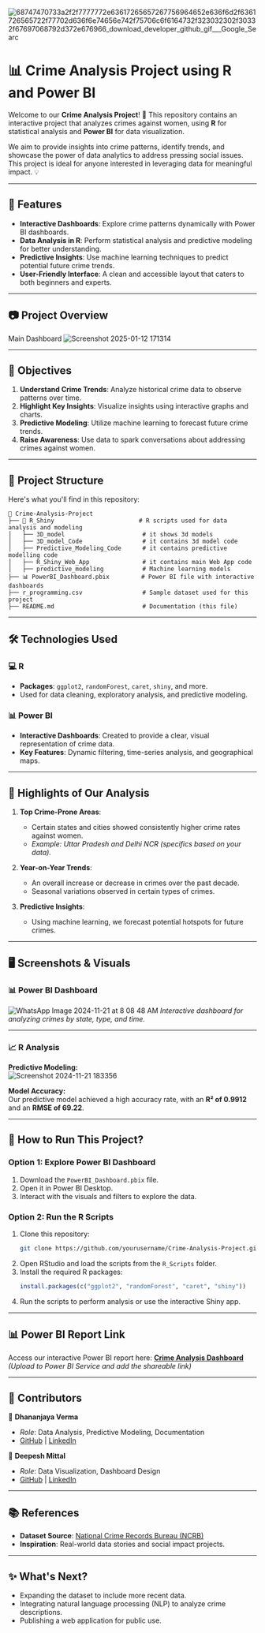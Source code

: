 ![68747470733a2f2f7777772e63617265657267756964652e636f6d2f6361726565722f77702d636f6e74656e742f75706c6f6164732f323032302f30332f67697068792d372e676966_download_developer_github_gif___Google_Searc](https://github.com/user-attachments/assets/ce55d06c-47d9-4370-9769-4f9671ec2e37)

# 📊 Crime Analysis Project using R and Power BI

Welcome to our **Crime Analysis Project**! 🌟 This repository contains an interactive project that analyzes crimes against women, using **R** for statistical analysis and **Power BI** for data visualization. 

We aim to provide insights into crime patterns, identify trends, and showcase the power of data analytics to address pressing social issues. This project is ideal for anyone interested in leveraging data for meaningful impact. 💡

---

## 🚀 Features

- **Interactive Dashboards**: Explore crime patterns dynamically with Power BI dashboards.
- **Data Analysis in R**: Perform statistical analysis and predictive modeling for better understanding.
- **Predictive Insights**: Use machine learning techniques to predict potential future crime trends.
- **User-Friendly Interface**: A clean and accessible layout that caters to both beginners and experts.

---

## 📷 Project Overview

Main Dashboard
![Screenshot 2025-01-12 171314](https://github.com/user-attachments/assets/0838d4d6-1522-4b27-88aa-49d9aae22524)

---

## 📌 Objectives

1. **Understand Crime Trends**: Analyze historical crime data to observe patterns over time.
2. **Highlight Key Insights**: Visualize insights using interactive graphs and charts.
3. **Predictive Modeling**: Utilize machine learning to forecast future crime trends.
4. **Raise Awareness**: Use data to spark conversations about addressing crimes against women.

---

## 📂 Project Structure

Here's what you'll find in this repository:

```
📂 Crime-Analysis-Project
├── 📁 R_Shiny                        # R scripts used for data analysis and modeling
│   ├── 3D_model                      # it shows 3d models
│   ├── 3D_model_Code                 # it contains 3d model code
│   ├── Predictive_Modeling_Code      # it contains predictive modelling code
│   ├── R_Shiny_Web_App               # it contains main Web App code
│   ├── predictive_modeling           # Machine learning models
├── 📊 PowerBI_Dashboard.pbix         # Power BI file with interactive dashboards
├── r_programming.csv                 # Sample dataset used for this project
├── README.md                         # Documentation (this file)
```

---

## 🛠️ Technologies Used

### 💻 R
- **Packages**: `ggplot2`, `randomForest`, `caret`, `shiny`, and more.
- Used for data cleaning, exploratory analysis, and predictive modeling.

### 📊 Power BI
- **Interactive Dashboards**: Created to provide a clear, visual representation of crime data.
- **Key Features**: Dynamic filtering, time-series analysis, and geographical maps.

---

## 🌟 Highlights of Our Analysis

1. **Top Crime-Prone Areas**:
   - Certain states and cities showed consistently higher crime rates against women. 
   - *Example: Uttar Pradesh and Delhi NCR (specifics based on your data).*

2. **Year-on-Year Trends**:
   - An overall increase or decrease in crimes over the past decade.
   - Seasonal variations observed in certain types of crimes.

3. **Predictive Insights**:
   - Using machine learning, we forecast potential hotspots for future crimes.

---

## 🖥️ Screenshots & Visuals

### 📊 Power BI Dashboard
![WhatsApp Image 2024-11-21 at 8 08 48 AM](https://github.com/user-attachments/assets/8378625b-2621-4064-b021-40bf5140d399)
*Interactive dashboard for analyzing crimes by state, type, and time.*

---

### 📈 R Analysis
**Predictive Modeling:**  
![Screenshot 2024-11-21 183356](https://github.com/user-attachments/assets/4fb48b26-0141-45b3-b770-da8f554636da)

**Model Accuracy:**  
Our predictive model achieved a high accuracy rate, with an **R² of 0.9912** and an **RMSE of 69.22**.

---

## 🔧 How to Run This Project?

### Option 1: Explore Power BI Dashboard
1. Download the `PowerBI_Dashboard.pbix` file.
2. Open it in Power BI Desktop.
3. Interact with the visuals and filters to explore the data.

### Option 2: Run the R Scripts
1. Clone this repository:  
   ```bash
   git clone https://github.com/yourusername/Crime-Analysis-Project.git
   ```
2. Open RStudio and load the scripts from the `R_Scripts` folder.
3. Install the required R packages:
   ```R
   install.packages(c("ggplot2", "randomForest", "caret", "shiny"))
   ```
4. Run the scripts to perform analysis or use the interactive Shiny app.

---

## 📊 Power BI Report Link
Access our interactive Power BI report here: **[Crime Analysis Dashboard](#)**  
*(Upload to Power BI Service and add the shareable link)*

---

## 🤝 Contributors

👤 **Dhananjaya Verma**  
- *Role*: Data Analysis, Predictive Modeling, Documentation  
- [GitHub](https://github.com/Dhananjaya-Verma) | [LinkedIn](https://www.linkedin.com/in/dhananjaya-verma-661611224/)

👤 **Deepesh Mittal**  
- *Role*: Data Visualization, Dashboard Design  
- [GitHub](https://github.com/Deepesh9352) | [LinkedIn](http://www.linkedin.com/in/deepesh-mittal-704a99255)

---

## 📚 References

- **Dataset Source**: [National Crime Records Bureau (NCRB)](https://ncrb.gov.in)
- **Inspiration**: Real-world data stories and social impact projects.

---

## ✨ What's Next?

- Expanding the dataset to include more recent data.
- Integrating natural language processing (NLP) to analyze crime descriptions.
- Publishing a web application for public use.
